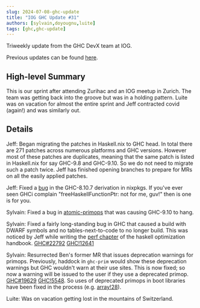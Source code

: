 ```yaml
---
slug: 2024-07-08-ghc-update
title: "IOG GHC Update #31"
authors: [sylvain,doyougnu,luite]
tags: [ghc,ghc-update]
---
```


Triweekly update from the GHC DevX team at IOG.

<!-- truncate -->

Previous updates can be found [here](https://engineering.iog.io/tags/ghc-update).

## High-level Summary

This is our sprint after attending Zurihac and an IOG meetup in Zurich. The team
was getting back into the groove but was in a holding pattern. Luite was on
vacation for almost the entire sprint and Jeff contracted covid (again!) and was
similarly out.

## Details

Jeff: Began migrating the patches in Haskell.nix to GHC head. In total there are
271 patches across numerous platforms and GHC versions. However most of these
patches are duplicates, meaning that the same patch is listed in Haskell.nix for
say GHC-9.8 and GHC-9.10. So we do not need to migrate such a patch twice. Jeff
has finished opening branches to prepare for MRs on all the easily applied
patches.

Jeff: Fixed a [bug](https://github.com/NixOS/nixpkgs/issues/324384) in the
GHC-8.10.7 derivation in nixpkgs. If you've ever seen GHCi complain
"freeHaskellFunctionPtr: not for me, guv!" then is one is for you.

Sylvain: Fixed a bug in
[atomic-primops](https://github.com/rrnewton/haskell-lockfree/pull/91) that was
causing GHC-9.10 to hang.

Sylvain: Fixed a fairly long-standing bug in GHC that caused a build with DWARF
symbols and no tables-next-to-code to no longer build. This was noticed by Jeff
while writing the [perf
chapter](https://haskell.foundation/hs-opt-handbook.github.io/src/Measurement_Observation/Binary_Profiling/linux_perf.html#perf-chapter)
of the haskell optimization handbook. [GHC#22792](https://gitlab.haskell.org/ghc/ghc/-/issues/22792) [GHC!12641](https://gitlab.haskell.org/ghc/ghc/-/merge_requests/12641)

Sylvain: Resurrected Ben's former MR that issues deprecation warnings for
primops. Previously, haddock in `ghc-prim` would show these deprecation warnings but GHC wouldn't warn at their use sites. This
is now fixed; so now a warning will be issued to the user if they use a deprecated primop. [GHC#19629](https://gitlab.haskell.org/ghc/ghc/-/issues/19629) [GHC!5548](https://gitlab.haskell.org/ghc/ghc/-/merge_requests/5548).
So uses of deprecated primops in boot libraries have been fixed in the process (e.g. [array!28](https://gitlab.haskell.org/ghc/packages/array/-/merge_requests/28)).

Luite: Was on vacation getting lost in the mountains of Switzerland.

